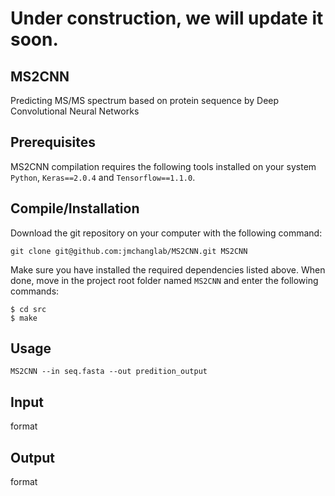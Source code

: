 # Under construction, we will update it soon.

## MS2CNN
Predicting MS/MS spectrum based on protein sequence by Deep Convolutional Neural Networks

Prerequisites
--------------
MS2CNN compilation requires the following tools installed on your system ``Python``, ``Keras==2.0.4`` and ``Tensorflow==1.1.0``.

Compile/Installation 
--------------------

Download the git repository on your computer with the following command: 

    git clone git@github.com:jmchanglab/MS2CNN.git MS2CNN
    
Make sure you have installed the required dependencies listed above. 
When done, move in the project root folder named ``MS2CNN`` and enter the 
following commands:     
    
    $ cd src
    $ make

Usage 
--------------------

	MS2CNN --in seq.fasta --out predition_output  


Input
--------------------
format

Output
--------------------
format
